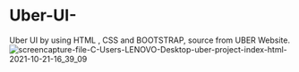# Uber-UI-
Uber UI by using HTML , CSS and BOOTSTRAP, source from UBER Website. 
![screencapture-file-C-Users-LENOVO-Desktop-uber-project-index-html-2021-10-21-16_39_09](https://user-images.githubusercontent.com/85819910/138266818-e44a737b-1c3b-496b-9310-b1b04fde72ff.png)
